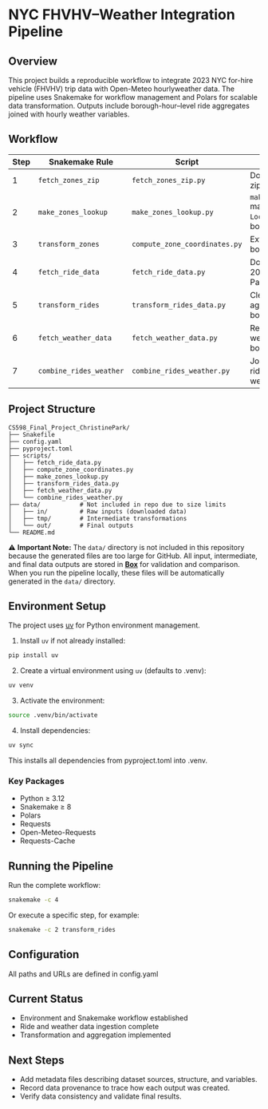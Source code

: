 # NYC FHVHV–Weather Integration Pipeline

## Overview

This project builds a reproducible workflow to integrate 2023 NYC for-hire vehicle (FHVHV) trip data with Open-Meteo hourlyweather data.
The pipeline uses Snakemake for workflow management and Polars for scalable data transformation.
Outputs include borough-hour–level ride aggregates joined with hourly weather variables.

## Workflow
Step | Snakemake Rule | Script | Description | Primary Data Artifact(s)
--- | --- | --- | --- | ---
1 | `fetch_zones_zip` | `fetch_zones_zip.py` | Downloads taxi zone zip file | `data/in/zones/taxi_zones.zip`
2 | `make_zones_lookup` | `make_zones_lookup.py` | `make_zones_lookup.py` maps taxi zone `LocationIDs` to boroughs.
3 | `transform_zones` | `compute_zone_coordinates.py` | Extracts NYC borough coordinates | `data/tmp/borough_coordinates.csv`
4 | `fetch_ride_data` | `fetch_ride_data.py` | Downloads monthly 2023 FHVHV Parquet files | `data/in/rides/*.parquet`
5 | `transform_rides` | `transform_rides_data.py` | Cleans and aggregates rides by borough and hour | `data/tmp/rides_transformed.parquet`
6 | `fetch_weather_data` | `fetch_weather_data.py` | Retrieves hourly weather for each borough | `data/in/hourly_weather_2023.parquet`
7 | `combine_rides_weather` | `combine_rides_weather.py` | Joins aggregated rides with hourly weather | `data/out/citywide_hourly_2023.csv`

## Project Structure
```
CS598_Final_Project_ChristinePark/
├── Snakefile
├── config.yaml
├── pyproject.toml
├── scripts/
│   ├── fetch_ride_data.py
│   ├── compute_zone_coordinates.py
│   ├── make_zones_lookup.py
│   ├── transform_rides_data.py
│   ├── fetch_weather_data.py
│   └── combine_rides_weather.py
├── data/           # Not included in repo due to size limits
│   ├── in/         # Raw inputs (downloaded data)
│   ├── tmp/        # Intermediate transformations
│   └── out/        # Final outputs
└── README.md

```

⚠️ **Important Note:**
The `data/` directory is not included in this repository because the generated files are too large for GitHub. All input, intermediate, and final data outputs are stored in **[Box](https://uofi.box.com/s/2oommk4mla932lrpy89h6rmts1k06zq3)** for validation and comparison. When you run the pipeline locally, these files will be automatically generated in the `data/` directory.

## Environment Setup

The project uses [uv](https://docs.astral.sh/uv/) for Python environment management.

1. Install `uv` if not already installed:

```bash
pip install uv
```

2. Create a virtual environment using `uv` (defaults to .venv):
```bash
uv venv
```

3. Activate the environment:
```bash
source .venv/bin/activate
```

4. Install dependencies:
```bash
uv sync
```
This installs all dependencies from pyproject.toml into .venv.

### Key Packages
* Python ≥ 3.12
* Snakemake ≥ 8
* Polars
* Requests
* Open-Meteo-Requests
* Requests-Cache


## Running the Pipeline

Run the complete workflow:

```bash
snakemake -c 4
```

Or execute a specific step, for example:

```bash
snakemake -c 2 transform_rides
```

## Configuration

All paths and URLs are defined in config.yaml


## Current Status

* Environment and Snakemake workflow established
* Ride and weather data ingestion complete
* Transformation and aggregation implemented

## Next Steps
* Add metadata files describing dataset sources, structure, and variables.
* Record data provenance to trace how each output was created.
* Verify data consistency and validate final results.